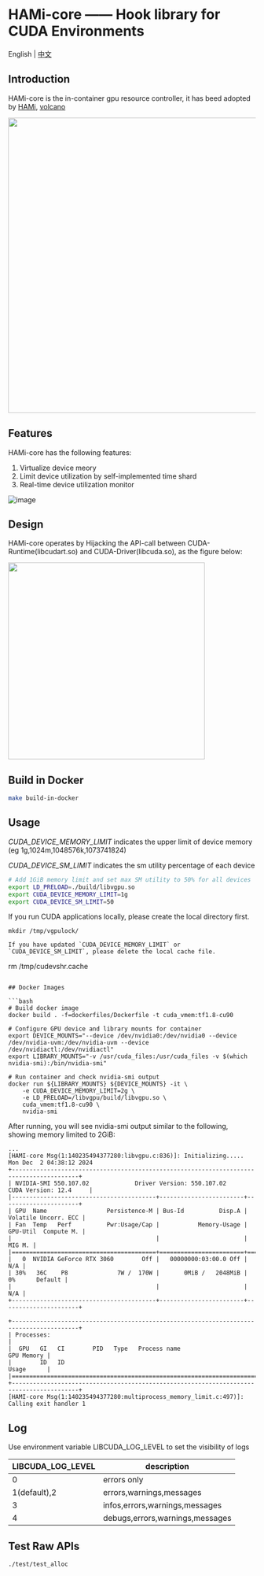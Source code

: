 # HAMi-core —— Hook library for CUDA Environments

English | [中文](README_CN.md)

## Introduction

HAMi-core is the in-container gpu resource controller, it has beed adopted by [HAMi](https://github.com/Project-HAMi/HAMi), [volcano](https://github.com/volcano-sh/devices)

<img src="./docs/images/hami-arch.png" width = "600" /> 

## Features

HAMi-core has the following features:
1. Virtualize device meory
2. Limit device utilization by self-implemented time shard
3. Real-time device utilization monitor 

![image](docs/images/sample_nvidia-smi.png)

## Design

HAMi-core operates by Hijacking the API-call between CUDA-Runtime(libcudart.so) and CUDA-Driver(libcuda.so), as the figure below:

<img src="./docs/images/hami-core-position.png" width = "400" />

## Build in Docker

```bash
make build-in-docker
```

## Usage

_CUDA_DEVICE_MEMORY_LIMIT_ indicates the upper limit of device memory (eg 1g,1024m,1048576k,1073741824) 

_CUDA_DEVICE_SM_LIMIT_ indicates the sm utility percentage of each device

```bash
# Add 1GiB memory limit and set max SM utility to 50% for all devices
export LD_PRELOAD=./build/libvgpu.so
export CUDA_DEVICE_MEMORY_LIMIT=1g
export CUDA_DEVICE_SM_LIMIT=50
```

If you run CUDA applications locally, please create the local directory first.

```
mkdir /tmp/vgpulock/
```

```
If you have updated `CUDA_DEVICE_MEMORY_LIMIT` or `CUDA_DEVICE_SM_LIMIT`, please delete the local cache file.

```
rm /tmp/cudevshr.cache
```

## Docker Images

```bash
# Build docker image
docker build . -f=dockerfiles/Dockerfile -t cuda_vmem:tf1.8-cu90

# Configure GPU device and library mounts for container
export DEVICE_MOUNTS="--device /dev/nvidia0:/dev/nvidia0 --device /dev/nvidia-uvm:/dev/nvidia-uvm --device /dev/nvidiactl:/dev/nvidiactl"
export LIBRARY_MOUNTS="-v /usr/cuda_files:/usr/cuda_files -v $(which nvidia-smi):/bin/nvidia-smi"

# Run container and check nvidia-smi output
docker run ${LIBRARY_MOUNTS} ${DEVICE_MOUNTS} -it \
    -e CUDA_DEVICE_MEMORY_LIMIT=2g \
    -e LD_PRELOAD=/libvgpu/build/libvgpu.so \
    cuda_vmem:tf1.8-cu90 \
    nvidia-smi
```

After running, you will see nvidia-smi output similar to the following, showing memory limited to 2GiB:

```
...
[HAMI-core Msg(1:140235494377280:libvgpu.c:836)]: Initializing.....
Mon Dec  2 04:38:12 2024
+-----------------------------------------------------------------------------------------+
| NVIDIA-SMI 550.107.02             Driver Version: 550.107.02     CUDA Version: 12.4     |
|-----------------------------------------+------------------------+----------------------+
| GPU  Name                 Persistence-M | Bus-Id          Disp.A | Volatile Uncorr. ECC |
| Fan  Temp   Perf          Pwr:Usage/Cap |           Memory-Usage | GPU-Util  Compute M. |
|                                         |                        |               MIG M. |
|=========================================+========================+======================|
|   0  NVIDIA GeForce RTX 3060        Off |   00000000:03:00.0 Off |                  N/A |
| 30%   36C    P8              7W /  170W |       0MiB /   2048MiB |      0%      Default |
|                                         |                        |                  N/A |
+-----------------------------------------+------------------------+----------------------+

+-----------------------------------------------------------------------------------------+
| Processes:                                                                              |
|  GPU   GI   CI        PID   Type   Process name                              GPU Memory |
|        ID   ID                                                               Usage      |
|=========================================================================================|
+-----------------------------------------------------------------------------------------+
[HAMI-core Msg(1:140235494377280:multiprocess_memory_limit.c:497)]: Calling exit handler 1
```

## Log

Use environment variable LIBCUDA_LOG_LEVEL to set the visibility of logs

| LIBCUDA_LOG_LEVEL | description |
| ----------------- | ----------- |
|  0          | errors only |
|  1(default),2          | errors,warnings,messages |
|  3                | infos,errors,warnings,messages |
|  4                | debugs,errors,warnings,messages |

## Test Raw APIs

```bash
./test/test_alloc
```
